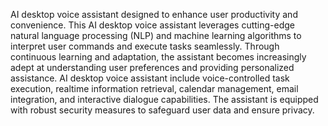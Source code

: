AI desktop voice assistant designed to enhance user productivity and convenience. 
This AI desktop voice assistant leverages cutting-edge natural language processing (NLP) and machine learning algorithms to interpret user commands and execute tasks seamlessly.
Through continuous learning and adaptation, the assistant becomes increasingly adept at understanding user preferences and providing personalized assistance. 
AI desktop voice assistant include voice-controlled task execution, realtime information retrieval, calendar management, email integration, and interactive dialogue capabilities. 
The assistant is equipped with robust security measures to safeguard user data and ensure privacy. 
